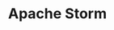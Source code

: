 ---
logohandle: apache_storm
sort: apache_storm
tags:
- apache
title: Apache Storm
twitter: https://x.com/ApacheStorm
website: https://storm.apache.org/
---